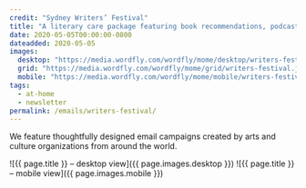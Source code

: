 ```yaml
---
credit: "Sydney Writers’ Festival"
title: "A literary care package featuring book recommendations, podcasts and more"
date: 2020-05-05T00:00:00-0800
dateadded: 2020-05-05
images:
  desktop: "https://media.wordfly.com/wordfly/mome/desktop/writers-festival.jpg"
  grid: "https://media.wordfly.com/wordfly/mome/grid/writers-festival.jpg"
  mobile: "https://media.wordfly.com/wordfly/mome/mobile/writers-festival.jpg"
tags:
  - at-home
  - newsletter
permalink: /emails/writers-festival/
---
```

We feature thoughtfully designed email campaigns created by arts and culture organizations from around the world.

![{{ page.title }} – desktop view]({{ page.images.desktop }})
![{{ page.title }} – mobile view]({{ page.images.mobile }})
